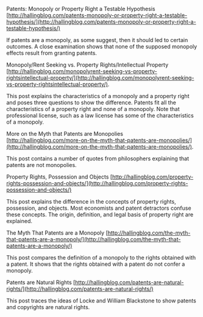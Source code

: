 
Patents: Monopoly or Property Right a Testable Hypothesis [http://hallingblog.com/patents-monopoly-or-property-right-a-testable-hypothesis/](http://hallingblog.com/patents-monopoly-or-property-right-a-testable-hypothesis/)

If patents are a monopoly, as some suggest, then it should led to certain outcomes. A close examination shows that none of the supposed monopoly effects result from granting patents.

  

Monopoly/Rent Seeking vs. Property Rights/Intellectual Property [http://hallingblog.com/monopolyrent-seeking-vs-property-rightsintellectual-property/](http://hallingblog.com/monopolyrent-seeking-vs-property-rightsintellectual-property/).

This post explains the characteristics of a monopoly and a property right and poses three questions to show the difference. Patents fit all the characteristics of a property right and none of a monopoly. Note that professional license, such as a law license has some of the characteristics of a monopoly.

  

More on the Myth that Patents are Monopolies [http://hallingblog.com/more-on-the-myth-that-patents-are-monopolies/](http://hallingblog.com/more-on-the-myth-that-patents-are-monopolies/).

This post contains a number of quotes from philosophers explaining that patents are not monopolies.

  

Property Rights, Possession and Objects [http://hallingblog.com/property-rights-possession-and-objects/](http://hallingblog.com/property-rights-possession-and-objects/)

This post explains the difference in the concepts of property rights, possession, and objects. Most economists and patent detractors confuse these concepts. The origin, definition, and legal basis of property right are explained.

  

The Myth That Patents are a Monopoly [http://hallingblog.com/the-myth-that-patents-are-a-monopoly/](http://hallingblog.com/the-myth-that-patents-are-a-monopoly/)

This post compares the definition of a monopoly to the rights obtained with a patent. It shows that the rights obtained with a patent do not confer a monopoly.

  

Patents are Natural Rights [http://hallingblog.com/patents-are-natural-rights/](http://hallingblog.com/patents-are-natural-rights/)

This post traces the ideas of Locke and William Blackstone to show patents and copyrights are natural rights.